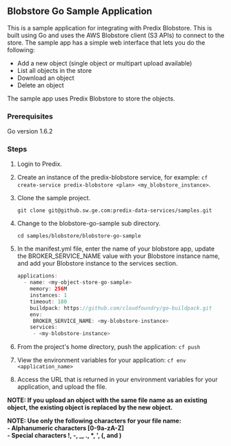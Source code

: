 ## Blobstore Go Sample Application

This is a sample application for integrating with Predix Blobstore. This is built using Go and uses the AWS Blobstore client (S3 APIs) to connect to the store. The sample app has a simple web interface that lets you do the following:

- Add a new object (single object or multipart upload available)
- List all objects in the store
- Download an object
- Delete an object

The sample app uses Predix Blobstore to store the objects.

### Prerequisites
Go version 1.6.2 

### Steps

1. Login to Predix.
2. Create an instance of the predix-blobstore service, for example: `cf create-service predix-blobstore <plan> <my_blobstore_instance>`.
3. Clone the sample project. <p> `git clone git@github.sw.ge.com:predix-data-services/samples.git`
4. Change to the blobstore-go-sample sub directory. <p> `cd samples/blobstore/blobstore-go-sample`
5. In the manifest.yml file, enter the name of your blobstore app, update the BROKER_SERVICE_NAME value with your Blobstore instance name, and add your Blobstore instance to the services section. <p>

    ```java
    applications:
      - name: <my-object-store-go-sample>
        memory: 256M
        instances: 1
        timeout: 180
        buildpack: https://github.com/cloudfoundry/go-buildpack.git 
        env:
         BROKER_SERVICE_NAME: <my-blobstore-instance>
        services: 
         - <my-blobstore-instance>
    ```
7. From the project's home directory, push the application: `cf push`
8. View the environment variables for your application: `cf env <application_name>`
9. Access the URL that is returned in your environment variables for your application, and upload the file.


<p><b>NOTE: If you upload an object with the same file name as an existing object, the existing object is replaced by the new object.</b></p>
<p><b>NOTE: Use only the following characters for your file name:
<br>
  - Alphanumeric characters [0-9a-zA-Z]<br>
  - Special characters !, -, _, ., *, ', (, and )</b></p>

